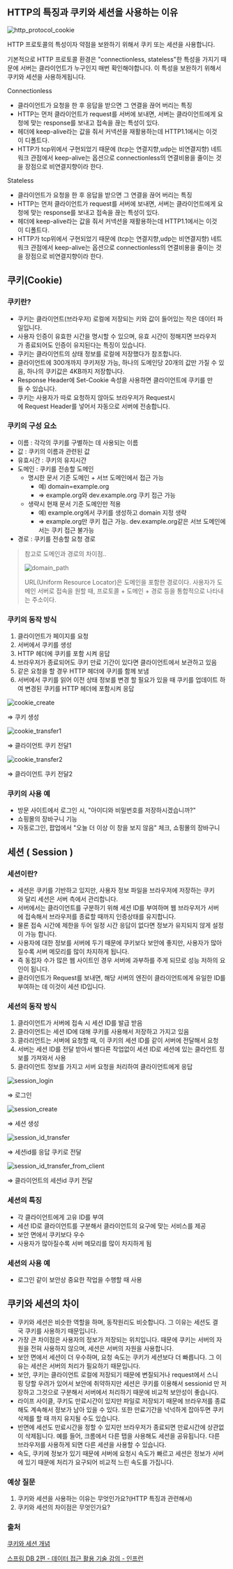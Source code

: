 ## **HTTP의 특징과 쿠키와 세션을 사용하는 이유**

![http_protocol_cookie](img/http_protocol_cookie.png)

HTTP 프로토콜의 특성이자 약점을 보완하기 위해서 쿠키 또는 세션을 사용합니다.

기본적으로 HTTP 프로토콜 환경은 "connectionless, stateless"한 특성을 가지기 때문에 서버는 클라이언트가 누구인지 매번 확인해야합니다. 이 특성을 보완하기 위해서 쿠키와 세션을 사용하게됩니다.

Connectionless

- 클라이언트가 요청을 한 후 응답을 받으면 그 연결을 끊어 버리는 특징
- HTTP는 먼저 클라이언트가 request를 서버에 보내면, 서버는 클라이언트에게 요청에 맞는 response를 보내고 접속을 끊는 특성이 있다.
- 헤더에 keep-alive라는 값을 줘서 커넥션을 재활용하는데 HTTP1.1에서는 이것이 디폴트다.
- HTTP가 tcp위에서 구현되었기 때문에 (tcp는 연결지향,udp는 비연결지향) 네트워크 관점에서 keep-alive는 옵션으로 connectionless의 연결비용을 줄이는 것을 장점으로 비연결지향이라 한다.

Stateless

- 클라이언트가 요청을 한 후 응답을 받으면 그 연결을 끊어 버리는 특징
- HTTP는 먼저 클라이언트가 request를 서버에 보내면, 서버는 클라이언트에게 요청에 맞는 response를 보내고 접속을 끊는 특성이 있다.
- 헤더에 keep-alive라는 값을 줘서 커넥션을 재활용하는데 HTTP1.1에서는 이것이 디폴트다.
- HTTP가 tcp위에서 구현되었기 때문에 (tcp는 연결지향,udp는 비연결지향) 네트워크 관점에서 keep-alive는 옵션으로 connectionless의 연결비용을 줄이는 것을 장점으로 비연결지향이라 한다.

## 쿠키(Cookie)

### 쿠키란?

- 쿠키는 클라이언트(브라우저) 로컬에 저장되는 키와 값이 들어있는 작은 데이터 파일입니다.
- 사용자 인증이 유효한 시간을 명시할 수 있으며, 유효 시간이 정해지면 브라우저가 종료되어도 인증이 유지된다는 특징이 있습니다.
- 쿠키는 클라이언트의 상태 정보를 로컬에 저장했다가 참조합니다.
- 클라이언트에 300개까지 쿠키저장 가능, 하나의 도메인당 20개의 값만 가질 수 있음, 하나의 쿠키값은 4KB까지 저장합니다.
- Response Header에 Set-Cookie 속성을 사용하면 클라이언트에 쿠키를 만들 수 있습니다.
- 쿠키는 사용자가 따로 요청하지 않아도 브라우저가 Request시에 Request Header를 넣어서 자동으로 서버에 전송합니다.

### 쿠키의 구성 요소

- 이름 : 각각의 쿠키를 구별하는 데 사용되는 이름
- 값 : 쿠키의 이름과 관련된 값
- 유효시간 : 쿠키의 유지시간
- 도메인 : 쿠키를 전송할 도메인
    - 명시한 문서 기준 도메인 + 서브 도메인에서 접근 가능
        - 예) domain=example.org
        - ⇒ example.org와 dev.example.org 쿠키 접근 가능
    - 생략시 현재 문서 기준 도메인만 적용
        - 예) example.org에서 쿠키를 생성하고 domain 지정 생략
        - ⇒ example.org만 쿠키 접근 가능. dev.example.org같은 서브 도메인에서는 쿠키 접근 불가능
- 경로 : 쿠키를 전송할 요청 경로

> 참고로 도메인과 경로의 차이점..
>
>
> ![domain_path](img/domain_path.png)
>
> URL(Uniform Resource Locator)은 도메인을 포함한 경로이다. 사용자가 도메인 서버로 접속을 원할 때, 프로토콜 + 도메인 + 경로 등을 통합적으로 나타내는 주소이다.
>

### 쿠키의 동작 방식

1. 클라이언트가 페이지를 요청
2. 서버에서 쿠키를 생성
3. HTTP 헤더에 쿠키를 포함 시켜 응답
4. 브라우저가 종료되어도 쿠키 만료 기간이 있다면 클라이언트에서 보관하고 있음
5. 같은 요청을 할 경우 HTTP 헤더에 쿠키를 함께 보냄
6. 서버에서 쿠키를 읽어 이전 상태 정보를 변경 할 필요가 있을 때 쿠키를 업데이트 하여 변경된 쿠키를 HTTP 헤더에 포함시켜 응답

![cookie_create](img/cookie_create.png)

⇒ 쿠키 생성

![cookie_transfer1](img/cookie_transfer1.png)

⇒ 클라이언트 쿠키 전달1

![cookie_transfer2](img/cookie_transfer2.png)

⇒ 클라이언트 쿠키 전달2

### 쿠키의 사용 예

- 방문 사이트에서 로그인 시, "아이디와 비밀번호를 저장하시겠습니까?"
- 쇼핑몰의 장바구니 기능
- 자동로그인, 팝업에서 "오늘 더 이상 이 창을 보지 않음" 체크, 쇼핑몰의 장바구니

## 세션 ( Session )

### 세션이란?

- 세션은 쿠키를 기반하고 있지만, 사용자 정보 파일을 브라우저에 저장하는 쿠키와 달리 세션은 서버 측에서 관리합니다.
- 서버에서는 클라이언트를 구분하기 위해 세션 ID를 부여하며 웹 브라우저가 서버에 접속해서 브라우저를 종료할 때까지 인증상태를 유지합니다.
- 물론 접속 시간에 제한을 두어 일정 시간 응답이 없다면 정보가 유지되지 않게 설정이 가능 합니다.
- 사용자에 대한 정보를 서버에 두기 때문에 쿠키보다 보안에 좋지만, 사용자가 많아질수록 서버 메모리를 많이 차지하게 됩니다.
- 즉 동접자 수가 많은 웹 사이트인 경우 서버에 과부하를 주게 되므로 성능 저하의 요인이 됩니다.
- 클라이언트가 Request를 보내면, 해당 서버의 엔진이 클라이언트에게 유일한 ID를 부여하는 데 이것이 세션 ID입니다.

### 세션의 동작 방식

1. 클라이언트가 서버에 접속 시 세션 ID를 발급 받음
2. 클라이언트는 세션 ID에 대해 쿠키를 사용해서 저장하고 가지고 있음
3. 클라리언트는 서버에 요청할 때, 이 쿠키의 세션 ID를 같이 서버에 전달해서 요청
4. 서버는 세션 ID를 전달 받아서 별다른 작업없이 세션 ID로 세션에 있는 클라언트 정보를 가져와서 사용
5. 클라이언트 정보를 가지고 서버 요청을 처리하여 클라이언트에게 응답

![session_login](img/session_login.png)

⇒ 로그인

![session_create](img/session_create.png)

⇒ 세션 생성

![session_id_transfer](img/session_id_transfer.png)

⇒ 세션id를 응답 쿠키로 전달

![session_id_transfer_from_client](img/session_id_transfer_from_client.png)

⇒ 클라이언트의 세션id 쿠키 전달

### 세션의 특징

- 각 클라이언트에게 고유 ID를 부여
- 세션 ID로 클라이언트를 구분해서 클라이언트의 요구에 맞는 서비스를 제공
- 보안 면에서 쿠키보다 우수
- 사용자가 많아질수록 서버 메모리를 많이 차지하게 됨

### 세션의 사용 예

- 로그인 같이 보안상 중요한 작업을 수행할 때 사용

## 쿠키와 세션의 차이

- 쿠키와 세션은 비슷한 역할을 하며, 동작원리도 비슷합니다. 그 이유는 세션도 결국 쿠키를 사용하기 때문입니다.
- 가장 큰 차이점은 사용자의 정보가 저장되는 위치입니다. 때문에 쿠키는 서버의 자원을 전혀 사용하지 않으며, 세션은 서버의 자원을 사용합니다.
- 보안 면에서 세션이 더 우수하며, 요청 속도는 쿠키가 세션보다 더 빠릅니다. 그 이유는 세션은 서버의 처리가 필요하기 때문입니다.
- 보안, 쿠키는 클라이언트 로컬에 저장되기 때문에 변질되거나 request에서 스니핑 당할 우려가 있어서 보안에 취약하지만 세션은 쿠키를 이용해서 sessionid 만 저장하고 그것으로 구분해서 서버에서 처리하기 때문에 비교적 보안성이 좋습니다.
- 라이프 사이클, 쿠키도 만료시간이 있지만 파일로 저장되기 때문에 브라우저를 종료해도 계속해서 정보가 남아 있을 수 있다. 또한 만료기간을 넉넉하게 잡아두면 쿠키삭제를 할 때 까지 유지될 수도 있습니다.
- 반면에 세션도 만료시간을 정할 수 있지만 브라우저가 종료되면 만료시간에 상관없이 삭제됩니다. 예를 들어, 크롬에서 다른 탭을 사용해도 세션을 공유됩니다. 다른 브라우저를 사용하게 되면 다른 세션을 사용할 수 있습니다.
- 속도, 쿠키에 정보가 있기 때문에 서버에 요청시 속도가 빠르고 세션은 정보가 서버에 있기 때문에 처리가 요구되어 비교적 느린 속도를 가집니다.

### 예상 질문

1. 쿠키와 세션을 사용하는 이유는 무엇인가요?(HTTP 특징과 관련해서)
2. 쿠키와 세션의 차이점은 무엇인가요?

### 출처

[쿠키와 세션 개념](https://interconnection.tistory.com/74)

[스프링 DB 2편 - 데이터 접근 활용 기술 강의 - 인프런](https://www.inflearn.com/course/스프링-db-2)